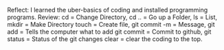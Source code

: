 Reflect:
I learned the uber-basics of coding and installed programming programs.
Review:
cd = Change Directory, cd .. = Go up a Folder, ls = List, mkdir = Make Directory
touch = Create file, git commit -m = Message, git add = Tells the computer what
to add
git commit = Commit to github, git status = Status of the git changes
clear = clear the coding to the top.
